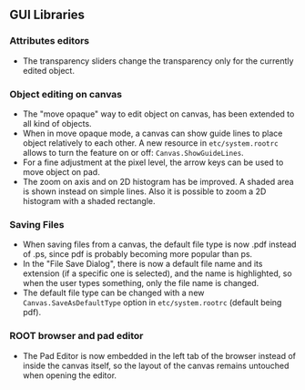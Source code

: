 ## GUI Libraries


### Attributes editors

-   The transparency sliders change the transparency only for the currently edited object.

### Object editing on canvas

-   The "move opaque" way to edit object on canvas, has been extended to all kind of objects.
-   When in move opaque mode, a canvas can show guide lines to place object relatively to each other. A new resource in `etc/system.rootrc` allows to turn the feature on or off: `Canvas.ShowGuideLines`.
-   For a fine adjustment at the pixel level, the arrow keys can be used to move object on pad.
-   The zoom on axis and on 2D histogram has be improved. A shaded area is shown instead on simple lines. Also it is possible to zoom a 2D histogram with a shaded rectangle.

### Saving Files
-  When saving files from a canvas, the default file type is now .pdf instead of .ps, since pdf is probably becoming more popular than ps.
-  In the "File Save Dialog", there is now a default file name and its extension (if a specific one is selected), and the name is highlighted, so when the user types something, only the file name is changed.
-  The default file type can be changed with a new `Canvas.SaveAsDefaultType` option in `etc/system.rootrc` (default being pdf).

### ROOT browser and pad editor
-  The Pad Editor is now embedded in the left tab of the browser instead of inside the canvas itself, so the layout of the canvas remains untouched when opening the editor.


